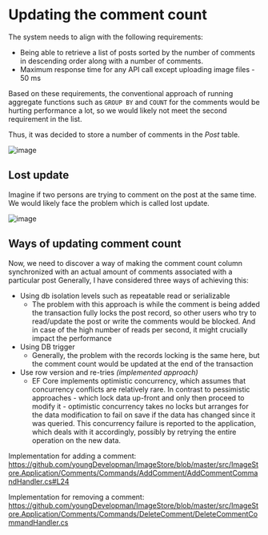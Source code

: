 # Updating the comment count

The system needs to align with the following requirements:

- Being able to retrieve a list of posts sorted by the number of comments in descending order along with a number of comments. 
- Maximum response time for any API call except uploading image files - 50 ms

Based on these requirements, the conventional approach of running aggregate functions such as `GROUP BY` and `COUNT` for the comments would be hurting performance a lot, so we would likely not meet the second requirement in the list.

Thus, it was decided to store a number of comments in the *Post* table.

![image](https://github.com/youngDevelopman/ImageStore/assets/31933374/15256165-35e7-48f8-9cd3-54bfc6889666)


## Lost update

Imagine if two persons are trying to comment on the post at the same time. We would likely face the problem which is called lost update.

![image](https://github.com/youngDevelopman/ImageStore/assets/31933374/b66e6f59-49a2-43fc-9b52-93a7600a7992)


## Ways of updating comment count

Now, we need to discover a way of making the comment count column synchronized with an actual amount of comments associated with a particular post
Generally, I have considered three ways of achieving this:
- Using db isolation levels such as repeatable read or serializable
  - The problem with this approach is while the comment is being added the transaction fully locks the post record, so other users who try to read/update the post or write the comments would be blocked. And in case of the high number of reads per second, it might crucially impact the performance
- Using DB trigger
  - Generally, the problem with the records locking is the same here, but the comment count would be updated at the end of the transaction
- Use row version and re-tries *(implemented approach)*
   - EF Core implements optimistic concurrency, which assumes that concurrency conflicts are relatively rare. In contrast to pessimistic approaches - which lock data up-front and only then proceed to modify it - optimistic concurrency takes no locks but arranges for the data modification to fail on save if the data has changed since it was queried. This concurrency failure is reported to the application, which deals with it accordingly, possibly by retrying the entire operation on the new data.
 

Implementation for adding a comment: https://github.com/youngDevelopman/ImageStore/blob/master/src/ImageStore.Application/Comments/Commands/AddComment/AddCommentCommandHandler.cs#L24

Implementation for removing a comment: https://github.com/youngDevelopman/ImageStore/blob/master/src/ImageStore.Application/Comments/Commands/DeleteComment/DeleteCommentCommandHandler.cs


